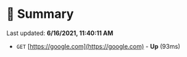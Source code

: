 # 📖 Summary
Last updated: **6/16/2021, 11:40:11 AM**

- `GET` [https://google.com](https://google.com) - **Up** (93ms)
